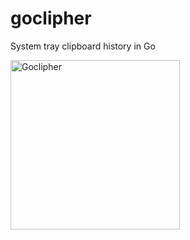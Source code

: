 # goclipher
System tray clipboard history in Go

<img width="271" alt="Goclipher" src="https://github.com/agejevasv/goclipher/assets/1682086/458ae12a-498c-4e80-b9e8-b03a2e161b5e">

